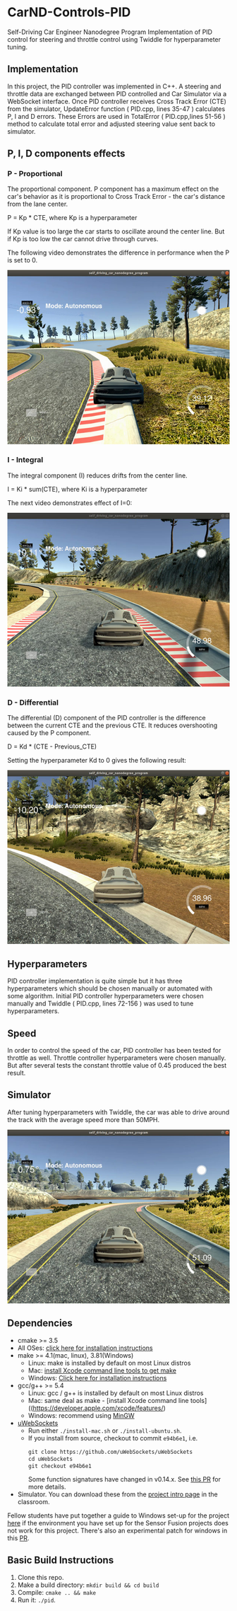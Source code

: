 # CarND-Controls-PID

Self-Driving Car Engineer Nanodegree Program 
Implementation of PID control for steering and throttle control using Twiddle for hyperparameter tuning. 


## Implementation
In this project, the PID controller was implemented in C++. A steering and throttle data are exchanged between PID controlled and Car Simulator via a WebSocket interface.
Once PID controller receives Cross Track Error (CTE) from the simulator, UpdateError function ( PID.cpp, lines 35-47  ) calculates P, I and D errors. These Errors are used in TotalError ( PID.cpp,lines 51-56 ) method to calculate total error and adjusted steering value sent back to simulator.


## P, I, D components effects
### P - Proportional
The proportional component. P component has a maximum effect on the car's behavior as it is proportional to Cross Track Error - the car's distance from the lane center.

P = Kp * CTE, where Kp is a hyperparameter

If Kp value is too large the car starts to oscillate around the center line. But if Kp is too low the car cannot drive through curves.

The following video demonstrates the difference in performance when the P is set to 0. 

[![Kp=0 youtube video](./images/Kp_0.jpg)](https://youtu.be/NvCxyh5avgo)

### I - Integral
The integral component (I) reduces drifts from the center line.

I = Ki * sum(CTE), where Ki is a hyperparameter

The next video demonstrates effect of I=0:

[![Kp=0 youtube video](./images/Ki_0.jpg)](https://youtu.be/qkpq2aH3Hbk)

### D - Differential
The differential (D) component of the PID controller is the difference between the current CTE and the previous CTE. It reduces overshooting caused by the P component.

D = Kd * (CTE - Previous_CTE)

Setting the hyperparameter Kd to 0 gives the following result:

[![Kp=0 youtube video](./images/Kd_0.jpg)](https://youtu.be/oQOS3idOnqY)

## Hyperparameters
PID controller implementation is quite simple but it has three hyperparameters which should be chosen manually or automated with some algorithm. Initial PID controller hyperparameters were chosen manually and Twiddle ( PID.cpp, lines 72-156 ) was used to tune hyperparameters. 


## Speed
In order to control the speed of the car, PID controller has been tested for throttle as well. Throttle controller hyperparameters were chosen manually. But after several tests the constant throttle value of 0.45 produced the best result.

## Simulator
After tuning hyperparameters with Twiddle, the car was able to drive around the track with the average speed more than 50MPH.  

[![youtube video](./images/twiddle_param.jpg)](https://youtu.be/N-gXqSwN5j0)


## Dependencies

* cmake >= 3.5
 * All OSes: [click here for installation instructions](https://cmake.org/install/)
* make >= 4.1(mac, linux), 3.81(Windows)
  * Linux: make is installed by default on most Linux distros
  * Mac: [install Xcode command line tools to get make](https://developer.apple.com/xcode/features/)
  * Windows: [Click here for installation instructions](http://gnuwin32.sourceforge.net/packages/make.htm)
* gcc/g++ >= 5.4
  * Linux: gcc / g++ is installed by default on most Linux distros
  * Mac: same deal as make - [install Xcode command line tools]((https://developer.apple.com/xcode/features/)
  * Windows: recommend using [MinGW](http://www.mingw.org/)
* [uWebSockets](https://github.com/uWebSockets/uWebSockets)
  * Run either `./install-mac.sh` or `./install-ubuntu.sh`.
  * If you install from source, checkout to commit `e94b6e1`, i.e.
    ```
    git clone https://github.com/uWebSockets/uWebSockets 
    cd uWebSockets
    git checkout e94b6e1
    ```
    Some function signatures have changed in v0.14.x. See [this PR](https://github.com/udacity/CarND-MPC-Project/pull/3) for more details.
* Simulator. You can download these from the [project intro page](https://github.com/udacity/self-driving-car-sim/releases) in the classroom.

Fellow students have put together a guide to Windows set-up for the project [here](https://s3-us-west-1.amazonaws.com/udacity-selfdrivingcar/files/Kidnapped_Vehicle_Windows_Setup.pdf) if the environment you have set up for the Sensor Fusion projects does not work for this project. There's also an experimental patch for windows in this [PR](https://github.com/udacity/CarND-PID-Control-Project/pull/3).

## Basic Build Instructions

1. Clone this repo.
2. Make a build directory: `mkdir build && cd build`
3. Compile: `cmake .. && make`
4. Run it: `./pid`. 

